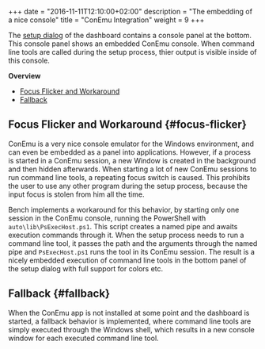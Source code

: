 +++
date = "2016-11-11T12:10:00+02:00"
description = "The embedding of a nice console"
title = "ConEmu Integration"
weight = 9
+++

The [setup dialog](/ref/dashboard/#setup) of the dashboard contains a console
panel at the bottom. This console panel shows an embedded ConEmu console.
When command line tools are called during the setup process,
thier output is visible inside of this console.
<!--more-->

**Overview**

* [Focus Flicker and Workaround](#focus-flicker)
* [Fallback](#fallback)

## Focus Flicker and Workaround {#focus-flicker}
ConEmu is a very nice console emulator for the Windows environment,
and can even be embedded as a panel into applications.
However, if a process is started in a ConEmu session,
a new Window is created in the background and then hidden afterwards.
When starting a lot of new ConEmu sessions to run command line tools,
a repeating focus switch is caused.
This prohibits the user to use any other program during the setup process,
because the input focus is stolen from him all the time.

Bench implements a workaround for this behavior, by starting only one session
in the ConEmu console, running the PowerShell with `auto\lib\PsExecHost.ps1`.
This script creates a named pipe and awaits execution commands through it.
When the setup process needs to run a command line tool, it passes the path
and the arguments through the named pipe and `PsExecHost.ps1` runs the tool
in its ConEmu session.
The result is a nicely embedded execution of command line tools in the bottom
panel of the setup dialog with full support for colors etc.

## Fallback {#fallback}
When the ConEmu app is not installed at some point and the dashboard is started,
a fallback behavior is implemented, where command line tools are simply executed
through the Windows shell, which results in a new console window for each
executed command line tool.

